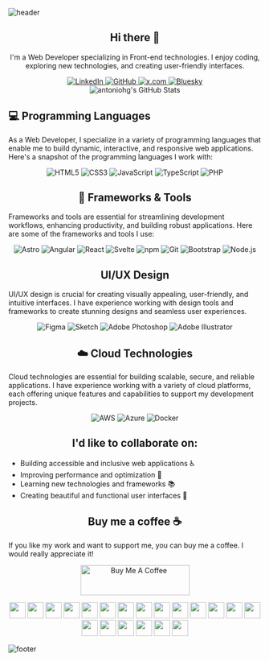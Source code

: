 <!-- 
 Header image generated with Capsule Render:
 https://github.com/kyechan99/capsule-render?tab=readme-ov-file#wave 
-->
![header](https://capsule-render.vercel.app/api?type=waving&color=gradient&height=300&section=header&text=antoniohg&desc=FRONT%20END%20DEVELOPER&fontSize=90&animation=fadeIn&fontColor=ffffff&fontAlignY=38)

<div align="center"> 

## Hi there 👋

I'm a Web Developer specializing in Front-end technologies. I enjoy coding, exploring new technologies, and creating user-friendly interfaces.

</div>

<div align="center">
    <a href="https://www.linkedin.com/in/antoniohidalgogomez/">
        <img src="https://img.shields.io/badge/LinkedIn-0077B5?style=for-the-badge&logo=linkedin&logoColor=white" alt="LinkedIn" />
    </a>
    <a href="https://github.com/antoniohg">
        <img src="https://img.shields.io/badge/GitHub-333?style=for-the-badge&logo=github&logoColor=white" alt="GitHub" />
    </a>
    <a href="https://x.com/hgAntonio">
        <img src="https://img.shields.io/badge/x.com-333?style=for-the-badge&logo=x&logoColor=white" alt="x.com" />
    </a>
    <a href="https://bsky.app/profile/antoniohg.bsky.social">
        <img src="https://img.shields.io/badge/Bluesky-0285FF?style=for-the-badge&logo=bluesky&logoColor=white" alt="Bluesky" />   
    </a>
</div>

<div align="center">
    <img src="https://github-profile-summary-cards.vercel.app/api/cards/profile-details?username=antoniohg&theme=github_dark" alt="antoniohg's GitHub Stats" />
</div>


<h2 class="section-heading text-center">💻 Programming Languages</h2>
<p> As a Web Developer, I specialize in a variety of programming languages that enable me to build dynamic, interactive, and responsive web applications. Here's a snapshot of the programming languages I work with:</p>
<div align="center">

  <img src="https://img.shields.io/badge/HTML5-E34F26?style=for-the-badge&logo=html5&logoColor=white" alt="HTML5"/>

  <img src="https://img.shields.io/badge/CSS3-1572B6?style=for-the-badge&logo=css3&logoColor=white" alt="CSS3"/>

  <img src="https://img.shields.io/badge/JavaScript-F7DF1E?style=for-the-badge&logo=javascript&logoColor=black" alt="JavaScript"/>

  <img src="https://img.shields.io/badge/TypeScript-007ACC?style=for-the-badge&logo=typescript&logoColor=white" alt="TypeScript"/>
  
  <img src="https://img.shields.io/badge/PHP-777BB4?style=for-the-badge&logo=php&logoColor=white" alt="PHP"/>
  
</div>

<h2 align="center" class="section-heading">🔧 Frameworks & Tools</h2>
<p>Frameworks and tools are essential for streamlining development workflows, enhancing productivity, and building robust applications. Here are some of the frameworks and tools I use:</p>

<div align="center">
  <img src="https://img.shields.io/badge/Astro-%232C2052?style=for-the-badge&logo=astro&logoColor=white" alt="Astro"/>
  <img src="https://img.shields.io/badge/Angular-DD0031?style=for-the-badge&logo=angular&logoColor=white" alt="Angular"/>
  <img src="https://img.shields.io/badge/React-20232A?style=for-the-badge&logo=react&logoColor=61DAFB" alt="React"/>
  <img src="https://img.shields.io/badge/Svelte-FF3E00?style=for-the-badge&logo=svelte&logoColor=white" alt="Svelte"/>
  <img src="https://img.shields.io/badge/npm-CB3837?style=for-the-badge&logo=npm&logoColor=white" alt="npm"/>
  <img src="https://img.shields.io/badge/Git-F05032?style=for-the-badge&logo=git&logoColor=white" alt="Git"/>
  <img src="https://img.shields.io/badge/Bootstrap-7952B3?style=for-the-badge&logo=bootstrap&logoColor=white" alt="Bootstrap"/>
  <img src="https://img.shields.io/badge/Node.js-339933?style=for-the-badge&logo=nodedotjs&logoColor=white" alt="Node.js"/>
</div>

<h2 align="center" class="section-heading">UI/UX Design</h2>
<p>UI/UX design is crucial for creating visually appealing, user-friendly, and intuitive interfaces. I have experience working with design tools and frameworks to create stunning designs and seamless user experiences.</p>

<div align="center">
    <img src="https://img.shields.io/badge/figma-%23F24E1E.svg?style=for-the-badge&logo=figma&logoColor=white" alt="Figma"/>
    <img src="https://img.shields.io/badge/Sketch-F7B500?style=for-the-badge&logo=sketch&logoColor=white" alt="Sketch"/>
    <img src="https://img.shields.io/badge/Adobe Photoshop-31A8FF?style=for-the-badge&logo=adobephotoshop&logoColor=white" alt="Adobe Photoshop"/>
    <img src="https://img.shields.io/badge/Adobe Illustrator-FF9A00?style=for-the-badge&logo=adobeillustrator&logoColor=white" alt="Adobe Illustrator"/>
</div>

<h2 align="center" class="section-heading">☁️ Cloud Technologies</h2>
<p>Cloud technologies are essential for building scalable, secure, and reliable applications. I have experience working with a variety of cloud platforms, each offering unique features and capabilities to support my development projects.</p>

<div align="center">
  <img src="https://img.shields.io/badge/AWS-FF9900?style=for-the-badge&logo=amazonaws&logoColor=white" alt="AWS" />
  <img src="https://img.shields.io/badge/Azure-0089D6?style=for-the-badge&logo=microsoftazure&logoColor=white" alt="Azure"/>
  <img src="https://img.shields.io/badge/Docker-2496ED?style=for-the-badge&logo=docker&logoColor=white" alt="Docker"/>

</div>

<h2 align="center" class="section-heading">I'd like to collaborate on:</h2>

- Building accessible and inclusive web applications ♿️
- Improving performance and optimization 🚀
- Learning new technologies and frameworks 📚
- Creating beautiful and functional user interfaces 🎨

<h2 align="center" class="section-heading">Buy me a coffee ☕️</h2>

If you like my work and want to support me, you can buy me a coffee. I would really appreciate it!
<div align="center">
    
<a href="https://www.buymeacoffee.com/antoniohgdev" target="_blank"><img src="https://cdn.buymeacoffee.com/buttons/v2/default-violet.png" alt="Buy Me A Coffee" style="height: 60px !important;width: 217px !important;" ></a>
    
</div>

<div align="center">
<!-- Devicons: https://devicon.dev/ -->
<!-- Devicon CDN: https://cdn.jsdelivr.net/gh/devicons/devicon@latest/icons/ -->

<!-- HTML5 -->
<img width="32" height="32" src="https://cdn.jsdelivr.net/gh/devicons/devicon@latest/icons/html5/html5-original.svg" />
    
<!-- CSS3 -->
<img width="32" height="32" src="https://cdn.jsdelivr.net/gh/devicons/devicon@latest/icons/css3/css3-original.svg" />

<!-- JavaScript -->
<img width="32" height="32" src="https://cdn.jsdelivr.net/gh/devicons/devicon@latest/icons/javascript/javascript-original.svg" />

<!-- TypeScript -->
<img width="32" height="32" src="https://cdn.jsdelivr.net/gh/devicons/devicon@latest/icons/typescript/typescript-original.svg" />

<!-- PHP -->
<img width="32" height="32" src="https://cdn.jsdelivr.net/gh/devicons/devicon@latest/icons/php/php-original.svg" />

<!-- React -->          
<img width="32" height="32" src="https://cdn.jsdelivr.net/gh/devicons/devicon@latest/icons/react/react-original.svg" />

<!-- Angular -->
<img width="32" height="32" src="https://cdn.jsdelivr.net/gh/devicons/devicon@latest/icons/astro/astro-original.svg" />

<!-- Astro -->
<img width="32" height="32" src="https://cdn.jsdelivr.net/gh/devicons/devicon@latest/icons/angular/angular-original.svg" />

<!-- Git -->
<img width="32" height="32" src="https://cdn.jsdelivr.net/gh/devicons/devicon@latest/icons/git/git-original.svg" /> 

<!-- Bootstrap -->
<img width="32" height="32" src="https://cdn.jsdelivr.net/gh/devicons/devicon@latest/icons/bootstrap/bootstrap-original.svg" />

<!-- Visual Studio Code -->
<img width="32" height="32" src="https://cdn.jsdelivr.net/gh/devicons/devicon@latest/icons/vscode/vscode-plain.svg" />

<!-- Sass -->
<img width="32" height="32" src="https://cdn.jsdelivr.net/gh/devicons/devicon@latest/icons/sass/sass-original.svg" />

<!-- Less -->
<img width="32" height="32" src="https://cdn.jsdelivr.net/gh/devicons/devicon@latest/icons/less/less-plain-wordmark.svg" />

<!-- Webpack -->
<img width="32" height="32" src="https://cdn.jsdelivr.net/gh/devicons/devicon@latest/icons/webpack/webpack-original.svg" />

<!-- Gulp -->
<img width="32" height="32" src="https://cdn.jsdelivr.net/gh/devicons/devicon@latest/icons/gulp/gulp-plain.svg" />

<!-- Npm -->
<img width="32" height="32" src="https://cdn.jsdelivr.net/gh/devicons/devicon@latest/icons/npm/npm-original-wordmark.svg" />

<!-- Yarn -->
<img width="32" height="32" src="https://cdn.jsdelivr.net/gh/devicons/devicon@latest/icons/yarn/yarn-original-wordmark.svg" />

<!-- Markdown -->
<img width="32" height="32" src="https://cdn.jsdelivr.net/gh/devicons/devicon@latest/icons/markdown/markdown-original.svg" />
    
<!-- Apple -->
<img width="32" height="32" src="https://cdn.jsdelivr.net/gh/devicons/devicon@latest/icons/apple/apple-original.svg" />

<!-- Linux -->
<img width="32" height="32" src="https://cdn.jsdelivr.net/gh/devicons/devicon@latest/icons/linux/linux-original.svg" />
</div>

![footer](https://capsule-render.vercel.app/api?type=waving&color=gradient&height=250&section=footer&text=CONNECT%20WITH%20ME&fontSize=40&desc=Let's%20build%20something%20amazing%20together!&animation=fadeIn&fontColor=ffffff&fontAlignY48&descAlignY=68)
